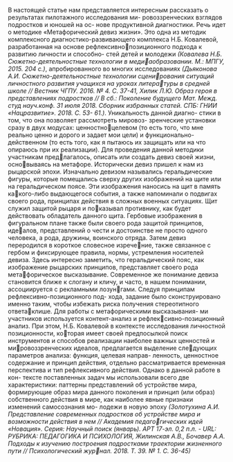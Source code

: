 В настоящей статье нам представляется интересным рассказать о результатах пилотажного исследования ми- ровоззренческих взглядов подростков и юношей на ос- нове продуктивной диагностики. Речь идет о методике «Метафорический девиз жизни». Это одна из методик комплексного диагностико-развивающего комплекса Н.Б. Ковалевой, разработанная на основе рефлексивнопозиционного подхода к развитию личности и способно- стей детей и молодежи *(Ковалева Н.Б. Сюжетно-деятельностные технологии в медиаобразовании. М.: МПГУ, 2015. 204 с.)*, апробированного во многих исследованиях *(Дьяконова А.И. Сюжетно-деятельностные технологии сценирования ситуаций личностного развития учащихся на уроках литературы в средней школе // Вестник ЧГПУ. 2016. № 4. С. 37-41, Хилик Л.Ю. Образ героя в представлениях подростков // В сб.: Поколение будущего Мат. Межд. студ науч.конф. 31 июля 2018. Сборник избранных статей. СПБ: ГНИИ «Нацразвитие». 2018. С. 53- 61.)*. Уникальность данной диагно- стики в том, что она позволяет рассмотреть мировоз- зренческие установки сразу в двух модусах: ценностноцелевом (то есть того, что мне реально ценно и дорого и задает мои цели) и функционально-действенном (то есть того, как я пытаюсь их защищать или на что опираюсь при их реализации). Для проведения данной методики участникам предлагалось, описать или создать девиз своей жизни, основываясь на метафоре. Исторически девиз пришел к нам из рыцарской эпохи. Изначально девизом назывались геральдические фигуры, которые помещались сверху других изображений на щите или на геральдическом поясе. Эти изображения наносись на щит в память какого-либо выдающегося события, а также напоминали о подвигах своего рода, принципах действия в сложных военных ситуациях. Щит служил защитой рыцаря и показывал противнику, как будет действовать обладатель данного щита. Гербовые изображения в фигуральном плане также были своего рода защитой принципов, идеалов, представлений о чести и достоинстве не просто одного человека, а рода, дружины, воинского отряда. Затем девиз переродился в короткое словесное изречение, также связанное с гербом и фиксирующее правила, нормы, устремления носителей девиза. Здесь интересно заметить, что геральдический пояс, как изображение рыцарских принципов, представляет своего рода метафорическое высказывание. Современное же понимание девиза становится ближе к слогану и кличу, и часто, в нашем понимании, ассоциируется с рекламными лозунгами. Следуя принципам рефлексивно-позиционного под- хода, задание было сконструировано именно таким, чтобы избежать риска получения стереотипного ответаклише. Для работы с метафорическими высказывания- ми участников используется контент-анализ и рефлексивно-позиционный анализ. При этом, Н.Б. Ковалевой в контексте исследования личностной позиционности, которая имеет своей предпосылкой поиск инструментов и способов реализации наиболее важных ценностей и мировоззренческих идеалов, предлагается выделение следующих параметров анализа: функция, целевая направ- ленность, ценностное содержание и принцип действия, отдельно рассматривается временная перспектива и тип рефлексивного действия. Однако в данной работе в кон- тексте поставленных задач мы использовали всего две характеристики: паттерны представлений об устройстве мира, формирующие образ мира данного поколения и принцип (или образ) собственного действия в мире, как наиболее явные признаки изменений самосознания мо- лодежи в новую эпоху *(Золотухина А.И. Представление современных подростков об устройстве мира и возможности действия в нем // Академия педагогических идей «Новация». Серия: Научный поиск (январь). АРТ 17-эл. 0,2 п.л. - URL: РУБРИКА: ПЕДАГОГИКА И ПСИХОЛОГИЯ, Жилинская А.В., Бочавер А.А. Подходы к изучению построения подростками траектории жизненного пути // Психологический журнал. 2018. Т. 39. № 1. С. 36-45)*